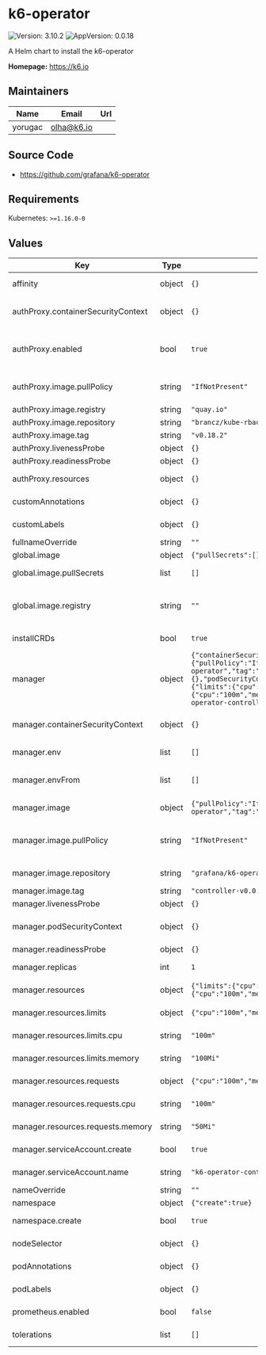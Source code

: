# k6-operator

![Version: 3.10.2](https://img.shields.io/badge/Version-3.10.2-informational?style=flat-square) ![AppVersion: 0.0.18](https://img.shields.io/badge/AppVersion-0.0.18-informational?style=flat-square)

A Helm chart to install the k6-operator

**Homepage:** <https://k6.io>

## Maintainers

| Name | Email | Url |
| ---- | ------ | --- |
| yorugac | <olha@k6.io> |  |

## Source Code

* <https://github.com/grafana/k6-operator>

## Requirements

Kubernetes: `>=1.16.0-0`

## Values

| Key | Type | Default | Description |
|-----|------|---------|-------------|
| affinity | object | `{}` | Affinity to be applied on all containers |
| authProxy.containerSecurityContext | object | `{}` | A security context defines privileges and access control settings for the container. |
| authProxy.enabled | bool | `true` | enables the protection of /metrics endpoint. (https://github.com/brancz/kube-rbac-proxy) |
| authProxy.image.pullPolicy | string | `"IfNotPresent"` | pull policy for the image can be Always, Never, IfNotPresent (default: IfNotPresent) |
| authProxy.image.registry | string | `"quay.io"` |  |
| authProxy.image.repository | string | `"brancz/kube-rbac-proxy"` | rbac-proxy image repository |
| authProxy.image.tag | string | `"v0.18.2"` | rbac-proxy image tag |
| authProxy.livenessProbe | object | `{}` | Liveness probe in Probe format |
| authProxy.readinessProbe | object | `{}` | Readiness probe in Probe format |
| authProxy.resources | object | `{}` | rbac-proxy resource limitation/request |
| customAnnotations | object | `{}` | Custom Annotations to be applied on all resources |
| customLabels | object | `{}` | Custom Label to be applied on all resources |
| fullnameOverride | string | `""` |  |
| global.image | object | `{"pullSecrets":[],"registry":""}` | Global image configuration |
| global.image.pullSecrets | list | `[]` | Optional set of global image pull secrets |
| global.image.registry | string | `""` | Global image registry to use if it needs to be overridden for some specific use cases (e.g local registries, custom images, ...) |
| installCRDs | bool | `true` | Installs CRDs as part of the release |
| manager | object | `{"containerSecurityContext":{},"env":[],"envFrom":[],"image":{"pullPolicy":"IfNotPresent","registry":"ghcr.io","repository":"grafana/k6-operator","tag":"controller-v0.0.18"},"livenessProbe":{},"podSecurityContext":{},"readinessProbe":{},"replicas":1,"resources":{"limits":{"cpu":"100m","memory":"100Mi"},"requests":{"cpu":"100m","memory":"50Mi"}},"serviceAccount":{"create":true,"name":"k6-operator-controller"}}` | controller-manager configuration |
| manager.containerSecurityContext | object | `{}` | A security context defines privileges and access control settings for the container. |
| manager.env | list | `[]` | List of environment variables to set in the controller |
| manager.envFrom | list | `[]` | List of sources to populate environment variables in the controller |
| manager.image | object | `{"pullPolicy":"IfNotPresent","registry":"ghcr.io","repository":"grafana/k6-operator","tag":"controller-v0.0.18"}` | controller-manager image configuration |
| manager.image.pullPolicy | string | `"IfNotPresent"` | pull policy for the image possible values Always, Never, IfNotPresent (default: IfNotPresent) |
| manager.image.repository | string | `"grafana/k6-operator"` | controller-manager image repository |
| manager.image.tag | string | `"controller-v0.0.18"` | controller-manager image tag |
| manager.livenessProbe | object | `{}` | Liveness probe in Probe format |
| manager.podSecurityContext | object | `{}` | A security context defines privileges and access control settings for a pod. |
| manager.readinessProbe | object | `{}` | Readiness probe in Probe format |
| manager.replicas | int | `1` | number of controller-manager replicas (default: 1) |
| manager.resources | object | `{"limits":{"cpu":"100m","memory":"100Mi"},"requests":{"cpu":"100m","memory":"50Mi"}}` | controller-manager Resources definition |
| manager.resources.limits | object | `{"cpu":"100m","memory":"100Mi"}` | controller-manager Resources limits |
| manager.resources.limits.cpu | string | `"100m"` | controller-manager CPU limit (Max) |
| manager.resources.limits.memory | string | `"100Mi"` | controller-manager Memory limit (Max) |
| manager.resources.requests | object | `{"cpu":"100m","memory":"50Mi"}` | controller-manager Resources requests |
| manager.resources.requests.cpu | string | `"100m"` | controller-manager CPU request (Min) |
| manager.resources.requests.memory | string | `"50Mi"` | controller-manager Memory request (Min) |
| manager.serviceAccount.create | bool | `true` | create the service account (default: true) |
| manager.serviceAccount.name | string | `"k6-operator-controller"` | kubernetes service account for the k6 manager |
| nameOverride | string | `""` |  |
| namespace | object | `{"create":true}` | Namespace creation |
| namespace.create | bool | `true` | create the namespace (default: true) |
| nodeSelector | object | `{}` | Node Selector to be applied on all containers |
| podAnnotations | object | `{}` | Custom Annotations to be applied on all pods |
| podLabels | object | `{}` | Custom Label to be applied on all pods |
| prometheus.enabled | bool | `false` | enables the prometheus metrics scraping (default: false) |
| tolerations | list | `[]` | Tolerations to be applied on all containers |

